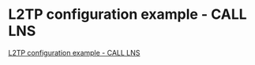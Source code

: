# L2TP configuration example - CALL LNS
[L2TP configuration example - CALL LNS](https://aiwithcloud.com/2022/09/16/l2tp_configuration_example___call_lns/)